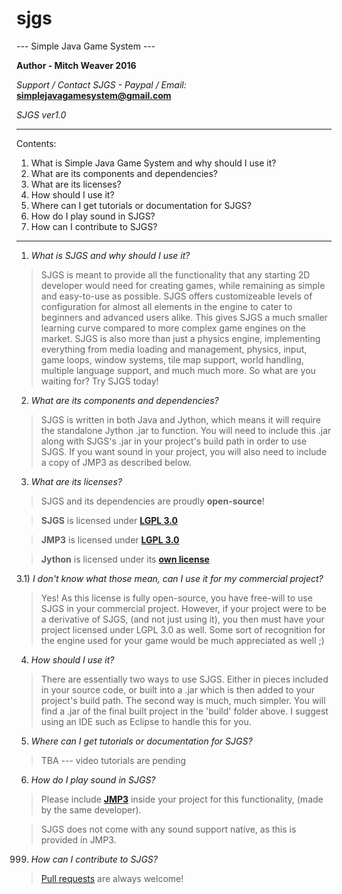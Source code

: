 # sjgs
--- Simple Java Game System ---

**Author - Mitch Weaver 2016**

*Support / Contact SJGS - Paypal / Email:* **simplejavagamesystem@gmail.com**

*SJGS ver1.0*

--------------------------------------------------------------------------------------

Contents:

 1. What is Simple Java Game System and why should I use it?
 2. What are its components and dependencies?
 3. What are its licenses?
 4. How should I use it?
 5. Where can I get tutorials or documentation for SJGS?
 6. How do I play sound in SJGS?
 999. How can I contribute to SJGS?

--------------------------------------------------------------------------------------

1) *What is SJGS and why should I use it?*

> SJGS is meant to provide all the functionality that any starting 2D
 developer would need for creating games, while remaining as simple and
 easy-to-use as possible. SJGS offers customizeable levels of
 configuration for almost all elements in the engine to cater to
 beginners and advanced users alike. This gives SJGS a much smaller
 learning curve compared to more complex game engines on the market.
 SJGS is also more than just a physics engine, implementing everything
from media loading and management, physics, input, game loops, window
 systems, tile map support, world handling, multiple language support,
 and much much more. So what are you waiting for? Try SJGS today!

2) *What are its components and dependencies?*

> SJGS is written in both Java and Jython, which means it will require the standalone Jython .jar to function. You will need to include this .jar along with SJGS's .jar in your project's build path in order to use SJGS. If you want sound in your project, you will also need to include a copy of JMP3 as described below.

3) *What are its licenses?*

> SJGS and its dependencies are proudly **open-source**!

> **SJGS** is licensed under [**LGPL 3.0**](https://opensource.org/licenses/LGPL-3.0)

> **JMP3** is licensed under [**LGPL 3.0**](https://opensource.org/licenses/LGPL-3.0)

> **Jython** is licensed under its [**own license**](http://www.jython.org/license.html)

3.1) *I don't know what those mean, can I use it for my commercial project?*

> Yes! As this license is fully open-source, you have free-will to use SJGS in your commercial project. 
> However, if your project were to be a derivative of SJGS, (and not just using it), you then must have your 
> project licensed under LGPL 3.0 as well. Some sort of recognition for the engine used for your game 
> would be much appreciated as well ;)

4) *How should I use it?*

> There are essentially two ways to use SJGS. Either in pieces included in your source code, or built into a .jar 
> which is then added to your project's build path. The second way is much, much simpler. You will find a .jar 
> of the final built project in the 'build' folder above. I suggest using an IDE such as Eclipse to handle this for you.

5) *Where can I get tutorials or documentation for SJGS?*

> TBA --- video tutorials are pending

6) *How do I play sound in SJGS?*

> Please include [**JMP3**](https://github.com/MitchWeaver/jmp3) inside your project for this functionality, (made by the same developer).

> SJGS does not come with any sound support native, as this is provided in JMP3.


999) *How can I contribute to SJGS?*

> [Pull requests](https://help.github.com/articles/using-pull-requests) are always welcome!

